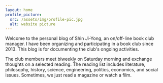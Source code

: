 ```yaml
---
layout: home
profile_picture:
  src: /assets/img/profile-pic.jpg
  alt: website picture
---
```


<p>
  Welcome to the personal blog of Shin Ji-Yong, an on/off-line book club manager. I have been organizing and participating in a book club since 2013. This blog is for documenting the club's ongoing activities.
</p>

<p>
  The club members meet biweekly on Saturday morning and exchange thoughts on a selected reading. The reading list includes literature, philosophy, history, science, engineering, politics, economics, and social issues. Sometimes, we just read a magazine or watch a film.
</p>
